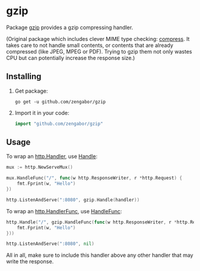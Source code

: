 # gzip

Package [gzip](https://godoc.org/github.com/zengabor/gzip) provides a gzip compressing handler.

(Original package which includes clever MIME type checking: [compress](https://godoc.org/github.com/gowww/compress). It takes care to not handle small contents, or contents that are already compressed (like JPEG, MPEG or PDF). Trying to gzip them not only wastes CPU but can potentially increase the response size.)

## Installing

1. Get package:

	```Shell
	go get -u github.com/zengabor/gzip
	```

2. Import it in your code:

	```Go
	import "github.com/zengabor/gzip"
	```

## Usage

To wrap an [http.Handler](https://golang.org/pkg/net/http/#Handler), use [Handle](https://godoc.org/github.com/zengabor/gzip#Handle):

```Go
mux := http.NewServeMux()

mux.HandleFunc("/", func(w http.ResponseWriter, r *http.Request) {
	fmt.Fprint(w, "Hello")
})

http.ListenAndServe(":8080", gzip.Handle(handler))
```

To wrap an [http.HandlerFunc](https://golang.org/pkg/net/http/#HandlerFunc), use [HandleFunc](https://godoc.org/github.com/zengabor/gzip#HandleFunc):

```Go
http.Handle("/", gzip.HandleFunc(func(w http.ResponseWriter, r *http.Request) {
	fmt.Fprint(w, "Hello")
}))

http.ListenAndServe(":8080", nil)
```

All in all, make sure to include this handler above any other handler that may write the response.
